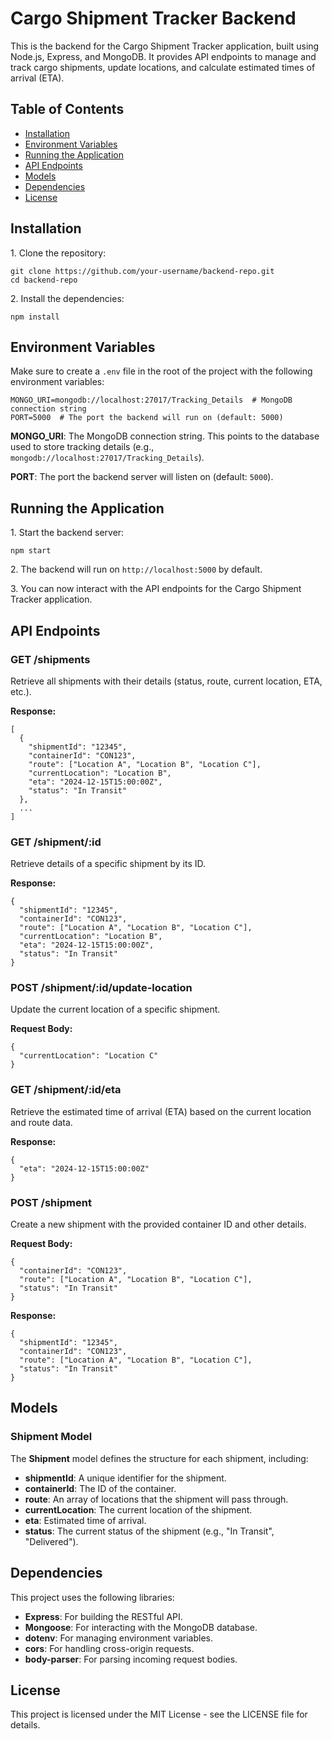 <!DOCTYPE html>
<html lang="en">
<head>
  <meta charset="UTF-8">
  <meta name="viewport" content="width=device-width, initial-scale=1.0">
  <title>Cargo Shipment Tracker Backend</title>
</head>
<body>

  <h1>Cargo Shipment Tracker Backend</h1>
  <p>This is the backend for the Cargo Shipment Tracker application, built using Node.js, Express, and MongoDB. It provides API endpoints to manage and track cargo shipments, update locations, and calculate estimated times of arrival (ETA).</p>

  <h2>Table of Contents</h2>
  <ul>
    <li><a href="#installation">Installation</a></li>
    <li><a href="#environment-variables">Environment Variables</a></li>
    <li><a href="#running-the-application">Running the Application</a></li>
    <li><a href="#api-endpoints">API Endpoints</a></li>
    <li><a href="#models">Models</a></li>
    <li><a href="#dependencies">Dependencies</a></li>
    <li><a href="#license">License</a></li>
  </ul>

  <h2 id="installation">Installation</h2>
  <p>1. Clone the repository:</p>
  <pre><code>git clone https://github.com/your-username/backend-repo.git
cd backend-repo</code></pre>

  <p>2. Install the dependencies:</p>
  <pre><code>npm install</code></pre>

  <h2 id="environment-variables">Environment Variables</h2>
  <p>Make sure to create a <code>.env</code> file in the root of the project with the following environment variables:</p>

  <pre><code>MONGO_URI=mongodb://localhost:27017/Tracking_Details  # MongoDB connection string
PORT=5000  # The port the backend will run on (default: 5000)</code></pre>

  <p><strong>MONGO_URI</strong>: The MongoDB connection string. This points to the database used to store tracking details (e.g., <code>mongodb://localhost:27017/Tracking_Details</code>).</p>
  <p><strong>PORT</strong>: The port the backend server will listen on (default: <code>5000</code>).</p>

  <h2 id="running-the-application">Running the Application</h2>
  <p>1. Start the backend server:</p>
  <pre><code>npm start</code></pre>

  <p>2. The backend will run on <code>http://localhost:5000</code> by default.</p>
  <p>3. You can now interact with the API endpoints for the Cargo Shipment Tracker application.</p>

  <h2 id="api-endpoints">API Endpoints</h2>
  <h3>GET /shipments</h3>
  <p>Retrieve all shipments with their details (status, route, current location, ETA, etc.).</p>
  <p><strong>Response:</strong></p>
  <pre><code>[
  {
    "shipmentId": "12345",
    "containerId": "CON123",
    "route": ["Location A", "Location B", "Location C"],
    "currentLocation": "Location B",
    "eta": "2024-12-15T15:00:00Z",
    "status": "In Transit"
  },
  ...
]</code></pre>

  <h3>GET /shipment/:id</h3>
  <p>Retrieve details of a specific shipment by its ID.</p>
  <p><strong>Response:</strong></p>
  <pre><code>{
  "shipmentId": "12345",
  "containerId": "CON123",
  "route": ["Location A", "Location B", "Location C"],
  "currentLocation": "Location B",
  "eta": "2024-12-15T15:00:00Z",
  "status": "In Transit"
}</code></pre>

  <h3>POST /shipment/:id/update-location</h3>
  <p>Update the current location of a specific shipment.</p>
  <p><strong>Request Body:</strong></p>
  <pre><code>{
  "currentLocation": "Location C"
}</code></pre>

  <h3>GET /shipment/:id/eta</h3>
  <p>Retrieve the estimated time of arrival (ETA) based on the current location and route data.</p>
  <p><strong>Response:</strong></p>
  <pre><code>{
  "eta": "2024-12-15T15:00:00Z"
}</code></pre>

  <h3>POST /shipment</h3>
  <p>Create a new shipment with the provided container ID and other details.</p>
  <p><strong>Request Body:</strong></p>
  <pre><code>{
  "containerId": "CON123",
  "route": ["Location A", "Location B", "Location C"],
  "status": "In Transit"
}</code></pre>
  <p><strong>Response:</strong></p>
  <pre><code>{
  "shipmentId": "12345",
  "containerId": "CON123",
  "route": ["Location A", "Location B", "Location C"],
  "status": "In Transit"
}</code></pre>

  <h2 id="models">Models</h2>
  <h3>Shipment Model</h3>
  <p>The <strong>Shipment</strong> model defines the structure for each shipment, including:</p>
  <ul>
    <li><strong>shipmentId</strong>: A unique identifier for the shipment.</li>
    <li><strong>containerId</strong>: The ID of the container.</li>
    <li><strong>route</strong>: An array of locations that the shipment will pass through.</li>
    <li><strong>currentLocation</strong>: The current location of the shipment.</li>
    <li><strong>eta</strong>: Estimated time of arrival.</li>
    <li><strong>status</strong>: The current status of the shipment (e.g., "In Transit", "Delivered").</li>
  </ul>

  <h2 id="dependencies">Dependencies</h2>
  <p>This project uses the following libraries:</p>
  <ul>
    <li><strong>Express</strong>: For building the RESTful API.</li>
    <li><strong>Mongoose</strong>: For interacting with the MongoDB database.</li>
    <li><strong>dotenv</strong>: For managing environment variables.</li>
    <li><strong>cors</strong>: For handling cross-origin requests.</li>
    <li><strong>body-parser</strong>: For parsing incoming request bodies.</li>
  </ul>

  <h2 id="license">License</h2>
  <p>This project is licensed under the MIT License - see the LICENSE file for details.</p>

</body>
</html>
